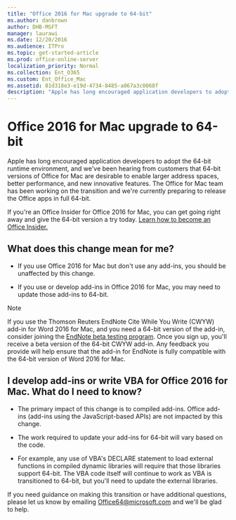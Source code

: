 ```yaml
---
title: "Office 2016 for Mac upgrade to 64-bit"
ms.author: danbrown
author: DHB-MSFT
manager: laurawi
ms.date: 12/20/2016
ms.audience: ITPro
ms.topic: get-started-article
ms.prod: office-online-server
localization_priority: Normal
ms.collection: Ent_O365
ms.custom: Ent_Office_Mac
ms.assetid: 81d318e3-e19d-4734-8485-a067a3c0068f
description: "Apple has long encouraged application developers to adopt the 64-bit runtime environment, and we've been hearing from customers that 64-bit versions of Office for Mac are desirable to enable larger address spaces, better performance, and new innovative features. The Office for Mac team has been working on the transition and we're currently preparing to release the Office apps in full 64-bit."
---
```


# Office 2016 for Mac upgrade to 64-bit

Apple has long encouraged application developers to adopt the 64-bit runtime environment, and we've been hearing from customers that 64-bit versions of Office for Mac are desirable to enable larger address spaces, better performance, and new innovative features. The Office for Mac team has been working on the transition and we're currently preparing to release the Office apps in full 64-bit.
  
If you're an Office Insider for Office 2016 for Mac, you can get going right away and give the 64-bit version a try today. [Learn how to become an Office Insider.](https://support.microsoft.com/kb/3136076)
  
## What does this change mean for me?

- If you use Office 2016 for Mac but don't use any add-ins, you should be unaffected by this change.
    
- If you use or develop add-ins in Office 2016 for Mac, you may need to update those add-ins to 64-bit.
    
> [!NOTE]
> If you use the Thomson Reuters EndNote Cite While You Write (CWYW) add-in for Word 2016 for Mac, and you need a 64-bit version of the add-in, consider joining the [EndNote beta testing program](https://endnote.com/betasignup). Once you sign up, you'll receive a beta version of the 64-bit CWYW add-in. Any feedback you provide will help ensure that the add-in for EndNote is fully compatible with the 64-bit version of Word 2016 for Mac. 
  
## I develop add-ins or write VBA for Office 2016 for Mac. What do I need to know?

- The primary impact of this change is to compiled add-ins. Office add-ins (add-ins using the JavaScript-based APIs) are not impacted by this change.
    
- The work required to update your add-ins for 64-bit will vary based on the code.
    
- For example, any use of VBA's DECLARE statement to load external functions in compiled dynamic libraries will require that those libraries support 64-bit. The VBA code itself will continue to work as VBA is transitioned to 64-bit, but you'll need to update the external libraries.
    
If you need guidance on making this transition or have additional questions, please let us know by emailing [Office64@microsoft.com](mailto:Office64@microsoft.com) and we'll be glad to help. 
  

